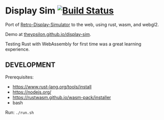 # Display Sim [![Build Status](https://travis-ci.com/theypsilon/display-sim.svg?branch=master)](https://travis-ci.com/theypsilon/display-sim)

Port of [Retro-Display-Simulator](https://github.com/theypsilon/Retro-Display-Simulator) to the web, using rust, wasm, and webgl2.

Demo at [theypsilon.github.io/display-sim](https://theypsilon.github.io/display-sim).

Testing Rust with WebAssembly for first time was a great learning experience.

## DEVELOPMENT

Prerequisites:

- https://www.rust-lang.org/tools/install
- https://nodejs.org/
- https://rustwasm.github.io/wasm-pack/installer
- bash

Run: `./run.sh`
